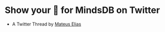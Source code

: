 # Show your 💚 for MindsDB on Twitter

- A Twitter Thread by [Mateus Elias](https://twitter.com/mateuseliaas/status/1578150552659107840)
